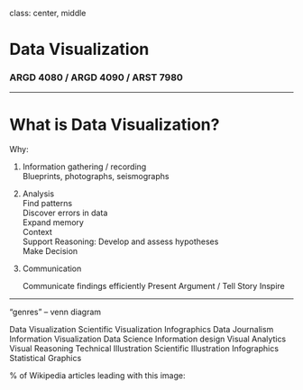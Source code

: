class: center, middle

# Data Visualization
                
### ARGD 4080 / ARGD 4090 / ARST 7980
        
---
        
# What is Data Visualization?
        
Why:1. Information gathering / recording  	Blueprints, photographs, seismographs2. Analysis   	Find patterns  	Discover errors in data   	Expand memory  	Context  	Support Reasoning: Develop and assess hypotheses  	Make Decision  3. Communication	Communicate findings efficiently 	Present Argument / Tell Story	Inspire---
“genres” – venn diagramData VisualizationScientific VisualizationInfographicsData JournalismInformation VisualizationData ScienceInformation designVisual AnalyticsVisual ReasoningTechnical IllustrationScientific IllustrationInfographicsStatistical Graphics% of Wikipedia articles leading with this image:
 